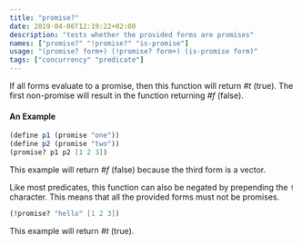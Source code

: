```yaml
---
title: "promise?"
date: 2019-04-06T12:19:22+02:00
description: "tests whether the provided forms are promises"
names: ["promise?" "!promise?" "is-promise"]
usage: "(promise? form+) (!promise? form+) (is-promise form)"
tags: ["concurrency" "predicate"]
---
```


If all forms evaluate to a promise, then this function will return _#t_ (true). The first non-promise will result in the function returning _#f_ (false).

#### An Example

```scheme
(define p1 (promise "one"))
(define p2 (promise "two"))
(promise? p1 p2 [1 2 3])
```

This example will return _#f_ (false) because the third form is a vector.

Like most predicates, this function can also be negated by prepending the `!` character. This means that all the provided forms must not be promises.

```scheme
(!promise? "hello" [1 2 3])
```

This example will return _#t_ (true).
